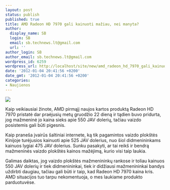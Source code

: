 ```yaml
---
layout: post
status: publish
published: true
title: AMD Radeon HD 7970 gali kainuoti mažiau, nei manyta?
author:
  display_name: SB
  login: SB
  email: sb.technews.lt@gmail.com
  url: ''
author_login: SB
author_email: sb.technews.lt@gmail.com
wordpress_id: 6259
wordpress_url: http://localhost/site/new/amd_radeon_hd_7970_gali_kainuoti_maziau_nei_manyta/
date: '2012-01-04 20:41:56 +0200'
date_gmt: '2012-01-04 20:41:56 +0200'
categories:
- Naujienos
---
```

<div class="imgright"><img src="http://technews.lt/upload/amd-radeon-hd7970-e.jpg"  /></div>
<p>Kaip veikiausiai žinote, AMD pirmąjį naujos kartos produktą Radeon HD 7970 pristatė dar praėjusių metų gruodžio 22 dieną ir tądien buvo pridurta, jog mažmeninė jo kaina sieks apie 550 JAV dolerių, tačiau vaizdo posistemis gali būti pigesnis.</p>
<p>Kaip praneša įvairūs šaltiniai internete, ką tik pagamintos vaizdo plokštės Kinijoje turėjusios kainuoti apie 525 JAV dolerius, nuo šiol didmenininkams kainuos lygiai 475 JAV dolerius. Sunku pasakyti, ar tai reikš ir bendrą mažmeninės vaizdo plokštės kainos mažėjimą, kurio visi taip laukia.</p>
<p>Galimas daiktas, jog vaizdo plokštės mažmenininkų rankose ir toliau kainuos 550 JAV dolerių ir tiek didmenininkai, tiek ir didžiausi mažmenininkai bandys uždirbti daugiau, tačiau gali būti ir taip, kad Radeon HD 7970 kaina kris. AMD situacijos tuo tarpu nekomentuoja, o mes laukiame produkto parduotuvėse.</p>
